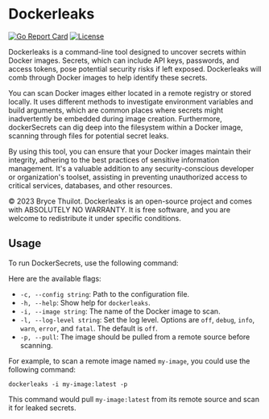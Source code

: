 # Dockerleaks

[![Go Report Card](https://goreportcard.com/badge/github.com/bthuilot/dockerleaks)](https://goreportcard.com/report/github.com/bthuilot/dockerleaks)
[![License](https://img.shields.io/github/license/bthuilot/dockerleaks)](./LICENSE.md)

Dockerleaks is a command-line tool designed to uncover secrets within Docker images.
Secrets, which can include API keys, passwords, and access tokens, pose potential security risks if left exposed. 
Dockerleaks will comb through Docker images to help identify these secrets.

You can scan Docker images either located in a remote registry or stored locally.
It uses different methods to investigate environment variables and build arguments,
which are common places where secrets might inadvertently be embedded during image creation.
Furthermore, dockerSecrets can dig deep into the filesystem within a Docker image,
scanning through files for potential secret leaks.

By using this tool, you can ensure that your Docker images maintain their integrity,
adhering to the best practices of sensitive information management.
It's a valuable addition to any security-conscious developer or organization's toolset,
assisting in preventing unauthorized access to critical services, databases, and other resources.

© 2023 Bryce Thuilot. Dockerleaks is an open-source project and comes with ABSOLUTELY NO WARRANTY.
It is free software, and you are welcome to redistribute it under specific conditions.

## Usage

To run DockerSecrets, use the following command:

Here are the available flags:

* `-c, --config string`: Path to the configuration file.
* `-h, --help`: Show help for `dockerleaks`.
* `-i, --image string`: The name of the Docker image to scan.
* `-l, --log-level string`: Set the log level. Options are `off`, `debug`, `info`, `warn`, `error`, and `fatal`. The default is `off`.
* `-p, --pull`: The image should be pulled from a remote source before scanning.

For example, to scan a remote image named `my-image`, you could use the following command:

```commandline
dockerleaks -i my-image:latest -p
```

This command would pull `my-image:latest` from its remote source and scan it for leaked secrets.